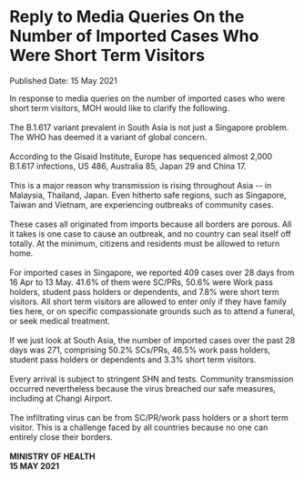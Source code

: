 <html>
    <meta http-equiv="Content-Type" content="text/html; charset=utf-8"/>
    <meta charset="utf-8"/>
    <title>Reply to Media Queries On the Number of Imported Cases Who Were Short Term Visitors</title>
    <body><h1>Reply to Media Queries On the Number of Imported Cases Who Were Short Term Visitors</h1>
    <p>Published Date: 15 May 2021</p> In response to media queries on the number of imported cases who were short term visitors, MOH would like to clarify the following.<br><br>The B.1.617 variant prevalent in South Asia is not just a Singapore problem. The WHO has deemed it a variant of global concern.<br><br>According to the Gisaid Institute, Europe has sequenced almost 2,000 B.1.617 infections, US 486, Australia 85, Japan 29 and China 17.<br><br>This is a major reason why transmission is rising throughout Asia -- in Malaysia, Thailand, Japan. Even hitherto safe regions, such as Singapore, Taiwan and Vietnam, are experiencing outbreaks of community cases.<br><br>These cases all originated from imports because all borders are porous. All it takes is one case to cause an outbreak, and no country can seal itself off totally. At the minimum, citizens and residents must be allowed to return home.<br><br>For imported cases in Singapore, we reported 409 cases over 28 days from 16 Apr to 13 May. 41.6% of them were SC/PRs, 50.6% were Work pass holders, student pass holders or dependents, and 7.8% were short term visitors. All short term visitors are allowed to enter only if they have family ties here, or on specific compassionate grounds such as to attend a funeral, or seek medical treatment.<br><br>If we just look at South Asia, the number of imported cases over the past 28 days was 271, comprising 50.2% SCs/PRs, 46.5% work pass holders, student pass holders or dependents and 3.3% short term visitors.<br><br>Every arrival is subject to stringent SHN and tests. Community transmission occurred nevertheless because the virus breached our safe measures, including at Changi Airport.<br><br>The infiltrating virus can be from SC/PR/work pass holders or a short term visitor. This is a challenge faced by all countries because no one can entirely close their borders.<br><strong><br>MINISTRY OF HEALTH<br>15 MAY 2021</strong></body>
</html>